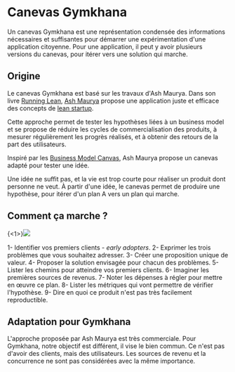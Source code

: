 # Canevas Gymkhana

Un canevas Gymkhana est une représentation condensée des informations nécessaires et suffisantes pour démarrer une expérimentation d'une application citoyenne. Pour une application, il peut y avoir plusieurs versions du canevas, pour itérer vers une solution qui marche.

## Origine
Le canevas Gymkhana est basé sur les travaux d'Ash Maurya.
Dans son livre [Running Lean](http://runninglean.co/), [Ash Maurya](https://twitter.com/ashmaurya) propose une application juste et efficace des concepts de [lean startup](https://fr.wikipedia.org/wiki/Lean_Startup).

Cette approche permet de tester les hypothèses liées à un business model et se propose de réduire les cycles de commercialisation des produits, à mesurer régulièrement les progrès réalisés, et à obtenir des retours de la part des utilisateurs.

Inspiré par les [Business Model Canvas](http://www.businessmodelgeneration.com/), Ash Maurya propose un canevas adapté pour tester une idée.

Une idée ne suffit pas, et la vie est trop courte pour réaliser un produit dont personne ne veut. À partir d'une idée, le canevas permet de produire une hypothèse, pour itérer d'un plan A vers un plan qui marche.

## Comment ça marche ?

{<1>}![](/content/images/2014/Jan/lean_canvas_t6.png)

1- Identifier vos premiers clients - *early adopters*.
2- Exprimer les trois problèmes que vous souhaitez adresser.
3- Créer une proposition unique de valeur.
4- Proposer la solution envisagée pour chacun des problèmes.
5- Lister les chemins pour atteindre vos premiers clients.
6- Imaginer les premières sources de revenus.
7- Noter les dépenses à régler pour mettre en œuvre ce plan.
8- Lister les métriques qui vont permettre de vérifier l'hypothèse.
9- Dire en quoi ce produit n'est pas très facilement reproductible.

## Adaptation pour Gymkhana
L'approche proposée par Ash Maurya est très commerciale. Pour Gymkhana, notre objectif est différent, il vise le bien commun. Ce n'est pas d'avoir des clients, mais des utilisateurs. Les sources de revenu et la concurrence ne sont pas considérées avec la même importance.